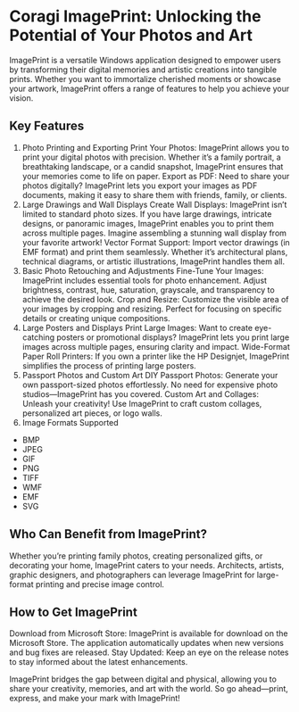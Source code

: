 # Coragi ImagePrint: Unlocking the Potential of Your Photos and Art
ImagePrint is a versatile Windows application designed to empower users by transforming their digital memories and artistic creations into tangible prints. Whether you want to immortalize cherished moments or showcase your artwork, ImagePrint offers a range of features to help you achieve your vision.

## Key Features
1. Photo Printing and Exporting
Print Your Photos: ImagePrint allows you to print your digital photos with precision. Whether it’s a family portrait, a breathtaking landscape, or a candid snapshot, ImagePrint ensures that your memories come to life on paper.
Export as PDF: Need to share your photos digitally? ImagePrint lets you export your images as PDF documents, making it easy to share them with friends, family, or clients.
2. Large Drawings and Wall Displays
Create Wall Displays: ImagePrint isn’t limited to standard photo sizes. If you have large drawings, intricate designs, or panoramic images, ImagePrint enables you to print them across multiple pages. Imagine assembling a stunning wall display from your favorite artwork!
Vector Format Support: Import vector drawings (in EMF format) and print them seamlessly. Whether it’s architectural plans, technical diagrams, or artistic illustrations, ImagePrint handles them all.
3. Basic Photo Retouching and Adjustments
Fine-Tune Your Images: ImagePrint includes essential tools for photo enhancement. Adjust brightness, contrast, hue, saturation, grayscale, and transparency to achieve the desired look.
Crop and Resize: Customize the visible area of your images by cropping and resizing. Perfect for focusing on specific details or creating unique compositions.
4. Large Posters and Displays
Print Large Images: Want to create eye-catching posters or promotional displays? ImagePrint lets you print large images across multiple pages, ensuring clarity and impact.
Wide-Format Paper Roll Printers: If you own a printer like the HP Designjet, ImagePrint simplifies the process of printing large posters.
5. Passport Photos and Custom Art
DIY Passport Photos: Generate your own passport-sized photos effortlessly. No need for expensive photo studios—ImagePrint has you covered.
Custom Art and Collages: Unleash your creativity! Use ImagePrint to craft custom collages, personalized art pieces, or logo walls.
7. Image Formats Supported
* BMP
* JPEG
* GIF
* PNG
* TIFF
* WMF
* EMF
* SVG

## Who Can Benefit from ImagePrint?
Whether you’re printing family photos, creating personalized gifts, or decorating your home, ImagePrint caters to your needs.
Architects, artists, graphic designers, and photographers can leverage ImagePrint for large-format printing and precise image control.

## How to Get ImagePrint
Download from Microsoft Store: ImagePrint is available for download on the Microsoft Store. The application automatically updates when new versions and bug fixes are released.
Stay Updated: Keep an eye on the release notes to stay informed about the latest enhancements.

ImagePrint bridges the gap between digital and physical, allowing you to share your creativity, memories, and art with the world. So go ahead—print, express, and make your mark with ImagePrint!
